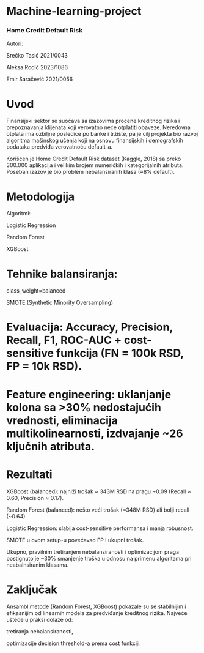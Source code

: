 # Machine-learning-project

### Home Credit Default Risk

Autori:

Srećko Tasić 2021/0043

Aleksa Rodić 2023/1086

Emir Saračević 2021/0056

# Uvod

Finansijski sektor se suočava sa izazovima procene kreditnog rizika i prepoznavanja klijenata koji verovatno neće otplatiti obaveze. Neredovna otplata ima ozbiljne posledice po banke i tržište, pa je cilj projekta bio razvoj algoritma mašinskog učenja koji na osnovu finansijskih i demografskih podataka predviđa verovatnoću default-a.

Korišćen je Home Credit Default Risk dataset (Kaggle, 2018) sa preko 300.000 aplikacija i velikim brojem numeričkih i kategorijalnih atributa. Poseban izazov je bio problem nebalansiranih klasa (≈8% default).

# Metodologija

Algoritmi:

Logistic Regression

Random Forest

XGBoost

# Tehnike balansiranja:

class_weight=balanced

SMOTE (Synthetic Minority Oversampling)

# Evaluacija: Accuracy, Precision, Recall, F1, ROC-AUC + cost-sensitive funkcija (FN = 100k RSD, FP = 10k RSD).

# Feature engineering: uklanjanje kolona sa >30% nedostajućih vrednosti, eliminacija multikolinearnosti, izdvajanje ~26 ključnih atributa.

# Rezultati

XGBoost (balanced): najniži trošak ≈ 343M RSD na pragu ~0.09 (Recall ≈ 0.60, Precision ≈ 0.17).

Random Forest (balanced): nešto veći trošak (≈348M RSD) ali bolji recall (~0.64).

Logistic Regression: slabija cost-sensitive performansa i manja robusnost.

SMOTE u ovom setup-u povećavao FP i ukupni trošak.

Ukupno, pravilnim tretiranjem nebalansiranosti i optimizacijom praga postignuto je ~30% smanjenje troška u odnosu na primenu algoritama pri neabalnsiranim klasama.

# Zaključak

Ansambl metode (Random Forest, XGBoost) pokazale su se stabilnijim i efikasnijim od linearnih modela za predviđanje kreditnog rizika. Najveće uštede u praksi dolaze od:

tretiranja nebalansiranosti,

optimizacije decision threshold-a prema cost funkciji.
